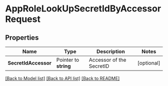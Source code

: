 # AppRoleLookUpSecretIdByAccessorRequest


## Properties

Name | Type | Description | Notes
------------ | ------------- | ------------- | -------------
**SecretIdAccessor** | Pointer to **string** | Accessor of the SecretID | [optional] 





[[Back to Model list]](../README.md#documentation-for-models) [[Back to API list]](../README.md#documentation-for-api-endpoints) [[Back to README]](../README.md)



